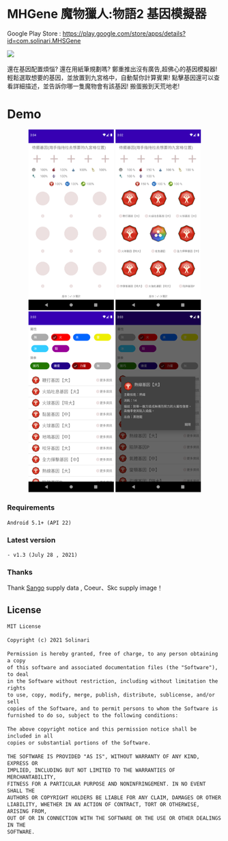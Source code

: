 # MHGene 魔物獵人:物語2 基因模擬器
Google Play Store : https://play.google.com/store/apps/details?id=com.solinari.MHSGene

<img src="https://play-lh.googleusercontent.com/iNMg_lVvHXoHJyoHGhlBZCdhfacrXXQrFQlQcrnvjjOJKrAlvw1c1E10KK8vHP96294=s180-rw" width="120">

還在基因配置煩惱?  還在用紙筆規劃嗎? 
鄭重推出沒有廣告,超佛心的基因模擬器!
輕鬆選取想要的基因，並放置到九宮格中，自動幫你計算賓果!
點擊基因還可以查看詳細描述，並告訴你哪一隻魔物會有該基因!
搬蛋搬到天荒地老!

# Demo

<p align="center">
  <img src="https://github.com/SolinariWu/MHGene/blob/main/img/img_1.png" width="200">
  <img src="https://github.com/SolinariWu/MHGene/blob/main/img/img_2.png" width="200">
  <img src="https://github.com/SolinariWu/MHGene/blob/main/img/img_3.png" width="200">
  <img src="https://github.com/SolinariWu/MHGene/blob/main/img/img_4.png" width="200">
</p>

### Requirements
    Android 5.1+ (API 22)

### Latest version
    - v1.3 (July 28 , 2021)

### Thanks

   Thank [Sango](https://github.com/ncu104525008) supply data , Coeur、Skc supply image！

## License
    MIT License

    Copyright (c) 2021 Solinari

    Permission is hereby granted, free of charge, to any person obtaining a copy
    of this software and associated documentation files (the "Software"), to deal
    in the Software without restriction, including without limitation the rights
    to use, copy, modify, merge, publish, distribute, sublicense, and/or sell
    copies of the Software, and to permit persons to whom the Software is
    furnished to do so, subject to the following conditions:

    The above copyright notice and this permission notice shall be included in all
    copies or substantial portions of the Software.

    THE SOFTWARE IS PROVIDED "AS IS", WITHOUT WARRANTY OF ANY KIND, EXPRESS OR
    IMPLIED, INCLUDING BUT NOT LIMITED TO THE WARRANTIES OF MERCHANTABILITY,
    FITNESS FOR A PARTICULAR PURPOSE AND NONINFRINGEMENT. IN NO EVENT SHALL THE
    AUTHORS OR COPYRIGHT HOLDERS BE LIABLE FOR ANY CLAIM, DAMAGES OR OTHER
    LIABILITY, WHETHER IN AN ACTION OF CONTRACT, TORT OR OTHERWISE, ARISING FROM,
    OUT OF OR IN CONNECTION WITH THE SOFTWARE OR THE USE OR OTHER DEALINGS IN THE
    SOFTWARE.
